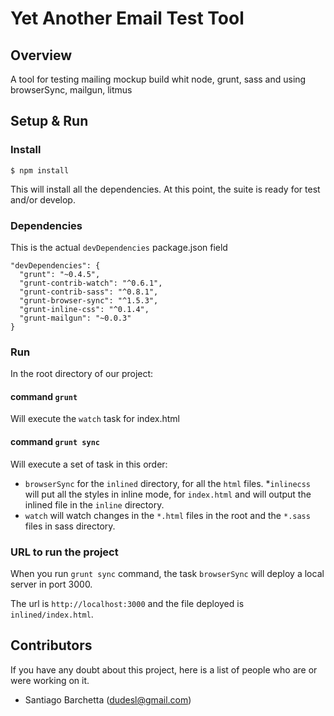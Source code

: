 # Yet Another Email Test Tool

## Overview
A tool for testing mailing mockup build whit node, grunt, sass and using browserSync, mailgun, litmus

## Setup & Run

### Install
```
$ npm install
```
This will install all the dependencies. At this point, the suite is ready for test and/or develop.

### Dependencies
This is the actual ```devDependencies``` package.json field
```
"devDependencies": {
  "grunt": "~0.4.5",
  "grunt-contrib-watch": "^0.6.1",
  "grunt-contrib-sass": "^0.8.1",
  "grunt-browser-sync": "^1.5.3",
  "grunt-inline-css": "^0.1.4",
  "grunt-mailgun": "~0.0.3"
}
```
### Run
In the root directory of our project:

#### command ```grunt```
Will execute the ```watch``` task for index.html

#### command ```grunt sync```
Will execute a set of task in this order:
* ```browserSync``` for the ```inlined``` directory, for all the ```html``` files.
*```inlinecss``` will put all the styles in inline mode, for ```index.html``` and will output the inlined file in the ```inline``` directory.
* ```watch``` will watch changes in the ```*.html``` files in the root and the ```*.sass``` files in sass directory.

### URL to run the project
When you run ```grunt sync``` command, the task ```browserSync``` will deploy a local server in port 3000.

The url is ```http://localhost:3000``` and the file deployed is ```inlined/index.html```.

## Contributors
If you have any doubt about this project, here is a list of people who are or were working on it.

+ Santiago Barchetta (dudesl@gmail.com)

